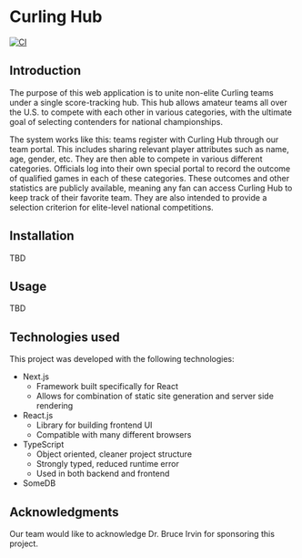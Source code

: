 # Curling Hub

[![CI](https://github.com/curling-hub/curling-hub/actions/workflows/test-cypress.yml/badge.svg)](https://github.com/curling-hub/curling-hub/actions/workflows/test-build-docker.yaml)

## Introduction
The purpose of this web application is to unite non-elite Curling teams under a single score-tracking hub. This hub allows amateur teams all over the U.S. to compete with each other in various categories, with the ultimate goal of selecting contenders for national championships. 

The system works like this: teams register with Curling Hub through our team portal. This includes sharing relevant player attributes such as name, age, gender, etc. They are then able to compete in various different categories. Officials log into their own special portal to record the outcome of qualified games in each of these categories. These outcomes and other statistics are publicly available, meaning any fan can access Curling Hub to keep track of their favorite team. They are also intended to provide a selection criterion for elite-level national competitions. 

## Installation
TBD

## Usage
TBD

## Technologies used
This project was developed with the following technologies:

- Next.js
    - Framework built specifically for React
    - Allows for combination of static site generation and server side rendering
- React.js
    - Library for building frontend UI
    - Compatible with many different browsers
- TypeScript
    - Object oriented, cleaner project structure
    - Strongly typed, reduced runtime error
    - Used in both backend and frontend
- SomeDB

## Acknowledgments
Our team would like to acknowledge Dr. Bruce Irvin for sponsoring this project. 
